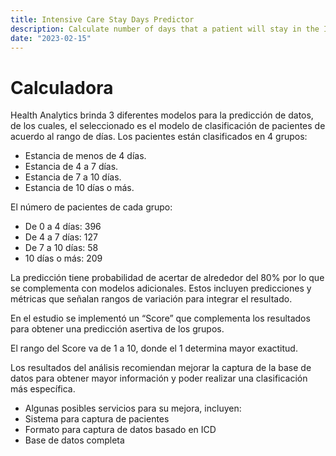 ```yaml
---
title: Intensive Care Stay Days Predictor
description: Calculate number of days that a patient will stay in the Intensive Care Unit using Machine Learning.
date: "2023-02-15"
---
```


# Calculadora

Health Analytics brinda 3 diferentes modelos para la predicción de datos, de los cuales, el seleccionado es el modelo de clasificación de pacientes de acuerdo al rango de días.
Los pacientes están clasificados en 4 grupos: 

- Estancia de menos de 4 días.
- Estancia de 4 a 7 días.
- Estancia de 7 a 10 días.
- Estancia de 10 días o más.

El número de pacientes de cada grupo:
- De 0 a 4 días: 396
- De 4 a 7 días: 127
- De 7 a 10 días: 58
- 10 días o más: 209

La predicción tiene probabilidad de acertar de alrededor del 80% por lo que se complementa con modelos adicionales. Estos incluyen predicciones y métricas que señalan rangos de variación para integrar el resultado.

En el estudio se implementó un “Score” que complementa los resultados para obtener una predicción asertiva de los grupos. 

El rango del Score va de 1 a 10, donde el 1 determina mayor exactitud.

Los resultados del análisis recomiendan mejorar la captura de la base de datos para obtener mayor información y poder realizar una clasificación más específica. 

- Algunas posibles servicios para su mejora, incluyen:
- Sistema para captura de pacientes
- Formato para captura de datos basado en ICD
- Base de datos completa
